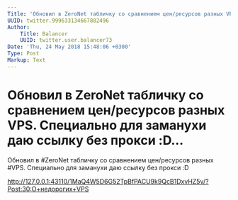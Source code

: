 ```yaml
---
Title: 'Обновил в ZeroNet табличку со сравнением цен/ресурсов разных VPS. Специально для заманухи даю ссылку без прокси :D…'
UUID: twitter.999633134667882496
Author:
    Title: Balancer
    UUID: twitter.user.balancer73
Date: 'Thu, 24 May 2018 15:48:06 +0300'
Type: Post
Markup: Text
---
```


# Обновил в ZeroNet табличку со сравнением цен/ресурсов разных VPS. Специально для заманухи даю ссылку без прокси :D…

Обновил в #ZeroNet табличку со сравнением цен/ресурсов
разных #VPS. Специально для заманухи даю ссылку без прокси
:D

http://127.0.0.1:43110/1MaQ4W5D6G52TpBfPACU9k9QcB1DxvHZ5v/?Post:30:О+недорогих+VPS